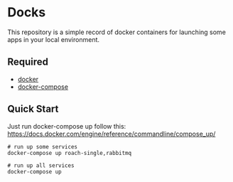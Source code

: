 # Docks
This repository is a simple record of docker containers for launching some apps in your local environment.

## Required
* [docker](https://docs.docker.com/engine/install/)
* [docker-compose](https://docs.docker.com/compose/install/)

## Quick Start
Just run docker-compose up follow this: https://docs.docker.com/engine/reference/commandline/compose_up/

```shell
# run up some services
docker-compose up roach-single,rabbitmq
````

```shell
# run up all services
docker-compose up
```